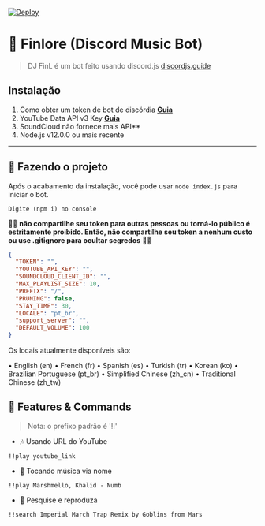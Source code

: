 [![Deploy](https://www.herokucdn.com/deploy/button.svg)](https://heroku.com/deploy?template=https://github.com/eritislami/evobot)

# 🎵 Finlore (Discord Music Bot)
> DJ FinL é um bot feito usando discord.js [discordjs.guide](https://discordjs.guide)

## Instalação

1. Como obter um token de bot de discórdia **[Guia](https://discordjs.guide/preparations/setting-up-a-bot-application.html#creating-your-bot)**
2. YouTube Data API v3 Key **[Guia](https://developers.google.com/youtube/v3/getting-started)**  
3. SoundCloud não fornece mais API**
4. Node.js v12.0.0 ou mais recente

---

## 🔎 Fazendo o projeto

Após o acabamento da instalação, você pode usar `node index.js` para iniciar o bot.

```
Digite (npm i) no console
```

🚨🚨 **não compartilhe seu token para outras pessoas ou torná-lo público é estritamente proibido. Então, não compartilhe seu token a nenhum custo ou use .gitignore para ocultar segredos** 🚨🚨

```json
{
  "TOKEN": "",
  "YOUTUBE_API_KEY": "",
  "SOUNDCLOUD_CLIENT_ID": "",
  "MAX_PLAYLIST_SIZE": 10,
  "PREFIX": "/",
  "PRUNING": false,
  "STAY_TIME": 30,
  "LOCALE": "pt_br",
  "support_server": "",
  "DEFAULT_VOLUME": 100
}
```

Os locais atualmente disponíveis são:

• English (en)
• French (fr)
• Spanish (es)
• Turkish (tr)
• Korean (ko)
• Brazilian Portuguese (pt_br)
• Simplified Chinese (zh_cn)
• Traditional Chinese (zh_tw)

## 📝 Features & Commands

> Nota: o prefixo padrão é '!!'

* 🎶 Usando URL do YouTube

`!!play youtube_link`

* 🔎 Tocando música via nome

`!!play Marshmello, Khalid - Numb`

* 🔎 Pesquise e reproduza

`!!search Imperial March Trap Remix by Goblins from Mars`